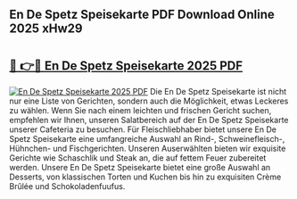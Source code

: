 ## En De Spetz Speisekarte PDF Download Online 2025 xHw29

# <h2><a href="http://gcbqpl.nevu.top/?p=En+De+Spetz+Speisekarte">🔗 👉🔴 En De Spetz Speisekarte 2025 PDF</a></h2>

[![En De Spetz Speisekarte 2025 PDF](https://i.imgur.com/dBaPXMq.png)](http://gcbqpl.nevu.top/?p=En+De+Spetz+Speisekarte)
Die En De Spetz Speisekarte ist nicht nur eine Liste von Gerichten, sondern auch die Möglichkeit, etwas Leckeres zu wählen. Wenn Sie nach einem leichten und frischen Gericht suchen, empfehlen wir Ihnen, unseren Salatbereich auf der En De Spetz Speisekarte unserer Cafeteria zu besuchen. Für Fleischliebhaber bietet unsere En De Spetz Speisekarte eine umfangreiche Auswahl an Rind-, Schweinefleisch-, Hühnchen- und Fischgerichten. Unseren Auserwählten bieten wir exquisite Gerichte wie Schaschlik und Steak an, die auf fettem Feuer zubereitet werden. Unsere En De Spetz Speisekarte bietet eine große Auswahl an Desserts, von klassischen Torten und Kuchen bis hin zu exquisiten Crème Brûlée und Schokoladenfuufus.
